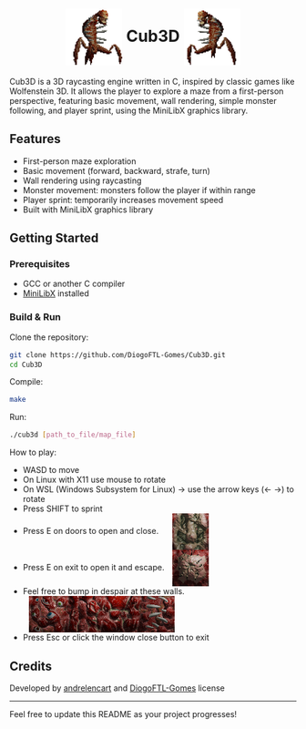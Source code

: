 <h1 align="center">
  <img src="docs/monster_anim.gif" alt="Left Image" width="100" valign="middle">
  Cub3D
  <img src="docs/monster_anim_rev.gif" alt="Right Image" width="100" valign="middle">
</h1>

Cub3D is a 3D raycasting engine written in C, inspired by classic games like Wolfenstein 3D. It allows the player to explore a maze from a first-person perspective, featuring basic movement, wall rendering, simple monster following, and player sprint, using the MiniLibX graphics library.

## Features

- First-person maze exploration
- Basic movement (forward, backward, strafe, turn)
- Wall rendering using raycasting
- Monster movement: monsters follow the player if within range
- Player sprint: temporarily increases movement speed
- Built with MiniLibX graphics library

## Getting Started

### Prerequisites

- GCC or another C compiler
- [MiniLibX](https://harm-smits.github.io/42docs/libs/minilibx/) installed

### Build & Run

Clone the repository:
```sh
git clone https://github.com/DiogoFTL-Gomes/Cub3D.git
cd Cub3D
```

Compile:
```sh
make
```

Run:
```sh
./cub3d [path_to_file/map_file]
```

How to play:
- WASD to move
- On Linux with X11 use mouse to rotate
- On WSL (Windows Subsystem for Linux) → use the arrow keys (← →) to rotate
- Press SHIFT to sprint
- Press E on doors to open and close. <img src="docs/door.png" alt="Door Example" style="vertical-align: middle; margin-left: 20px;" />
- Press E on exit to open it and escape. <img src="docs/exit.png" alt="Door Example" style="vertical-align: middle; margin-left: 10px;" />
- Feel free to bump in despair at these walls. <img src="docs/walls.png" alt="Door Example" style="vertical-align: middle; margin-left: 10px;" />
- Press Esc or click the window close button to exit

## Credits

Developed by [andrelencart](https://github.com/andrelencart) and [DiogoFTL-Gomes]((https://github.com/DiogoFTL-Gomes))
license

---

Feel free to update this README as your project progresses!
